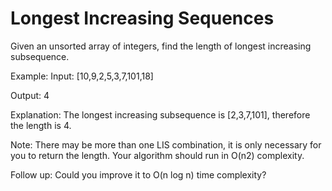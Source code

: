 # Longest Increasing Sequences

Given an unsorted array of integers, find the length of longest increasing subsequence.

Example:
 Input: [10,9,2,5,3,7,101,18]
 
 Output: 4
 
 Explanation: The longest increasing subsequence is [2,3,7,101], therefore the length is 4.

 Note:
    There may be more than one LIS combination, it is only necessary for you to return the length.
    Your algorithm should run in O(n2) complexity.

 Follow up: Could you improve it to O(n log n) time complexity?